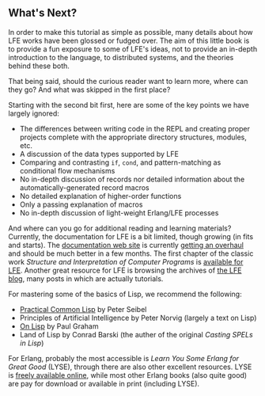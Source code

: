 ## What's Next?

In order to make this tutorial as simple as possible, many details about how LFE works have been glossed or fudged over. The aim of this little book is to provide a fun exposure to some of LFE's ideas, not to provide an in-depth introduction to the language, to distributed systems, and the theories behind these both. 

That being said, should the curious reader want to learn more, where can they go? And what was skipped in the first place?

Starting with the second bit first, here are some of the key points we have largely ignored:

* The differences between writing code in the REPL and creating proper projects complete with the appropriate directory structures, modules, etc.
* A discussion of the data types supported by LFE
* Comparing and contrasting ``if``, ``cond``, and pattern-matching as conditional flow mechanisms
* No in-depth discussion of records nor detailed information about the automatically-generated record macros
* No detailed explanation of higher-order functions
* Only a passing explanation of macros
* No in-depth discussion of light-weight Erlang/LFE processes

And where can you go for additional reading and learning materials? Currently, the documentation for LFE is a bit limited, though growing (in fits and starts). The [documentation web site](http://docs.lfe.io/) is currently [getting an overhaul](https://github.com/lfe/docs/issues/62) and should be much better in a few months. The first chapter of the classic work *Structure and Interpretation of Computer Programs* is [available for LFE](https://www.gitbook.com/book/lfe/sicp/details). Another great resource for LFE is browsing the archives of [the LFE blog](http://blog.lfe.io/), many posts in which are actually tutorials.

For mastering some of the basics of Lisp, we recommend the following:

* [Practical Common Lisp](http://www.gigamonkeys.com/book/) by Peter Seibel
* Principles of Artificial Intelligence by Peter Norvig (largely a text on Lisp)
* [On Lisp](http://www.paulgraham.com/onlisp.html) by Paul Graham
* Land of Lisp by Conrad Barski (the auther of the original *Casting SPELs in Lisp*)

For Erlang, probably the most accessible is *Learn You Some Erlang for Great Good* (LYSE), through there are also other excellent resources. LYSE is [freely available online](http://learnyousomeerlang.com/), while most other Erlang books (also quite good) are pay for download or available in print (including LYSE).
